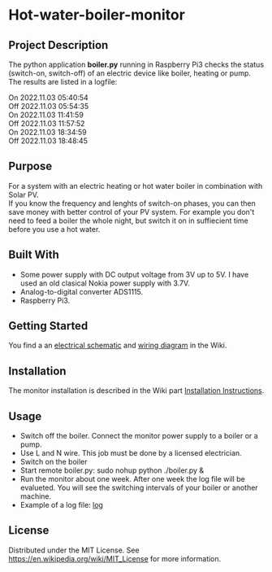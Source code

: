 # Hot-water-boiler-monitor

## Project Description
The python application **boiler.py** running in Raspberry Pi3 checks the status (switch-on, switch-off) of an electric device like boiler, heating or pump.  
The results are listed in a logfile:  

 On 2022.11.03 05:40:54  
Off 2022.11.03 05:54:35  
 On 2022.11.03 11:41:59  
Off 2022.11.03 11:57:52  
 On 2022.11.03 18:34:59  
Off 2022.11.03 18:48:45  

## Purpose
For a system with an electric heating or hot water boiler in combination with Solar PV.  
If you know the frequency and lenghts of switch-on phases, you can then save money with better control of your PV system.
For example you don't need to feed a boiler the whole night, but switch it on in suffiecient time before you use a hot water.

## Built With  
- Some power supply with DC output voltage from 3V up to 5V. I have used an old clasical Nokia power supply with 3.7V.  
- Analog-to-digital converter ADS1115.   
- Raspberry Pi3.  

## Getting Started
You find a an [electrical schematic](https://github.com/jerry4174/Hot-water-boiler-monitor/wiki/Electrical-Schematic) and [wiring diagram](https://github.com/jerry4174/Hot-water-boiler-monitor/wiki/Wiring-Diagram) in the Wiki.

## Installation
The monitor installation is described in the Wiki part [Installation Instructions](https://github.com/jerry4174/Hot-water-boiler-monitor/wiki/Installation-Instructions).

## Usage
- Switch off the boiler. Connect the monitor power supply to a boiler or a pump.  
- Use L and N wire. This job must be done by a licensed electrician.  
- Switch on the boiler
- Start remote boiler.py: sudo nohup python ./boiler.py & 
- Run the monitor about one week. After one week the log file will be evalueted. You will see the switching intervals of your boiler or another machine.
- Example of a log file: [log](https://github.com/jerry4174/Hot-water-boiler-monitor/blob/main/boiler%20log.JPG)



## License 
Distributed under the MIT License. See https://en.wikipedia.org/wiki/MIT_License for more information.



